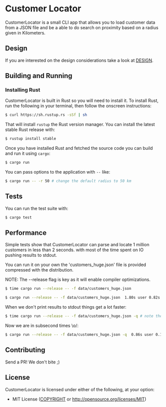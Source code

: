 # Customer Locator

CustomerLocator is a small CLI app that allows you to load customer data from
a JSON file and be a able to do search on proximity based on a radius given
in Kilometers.

## Design

If you are interested on the design considerations take a look at [DESIGN](DESIGN.md).

## Building and Running

### Installing Rust

CustomerLocator is built in Rust so you will need to install it. To install Rust,
run the following in your terminal, then follow the onscreen instructions:

```sh
$ curl https://sh.rustup.rs -sSf | sh
```

That will install `rustup` the Rust version manager. You can install the latest
stable Rust release with:

```sh
$ rustup install stable
````

Once you have installed Rust and fetched the source code you can build and run it
using `cargo`:

```sh
$ cargo run
```

You can pass options to the application with `--` like:

```sh
$ cargo run -- -r 50 # change the default radius to 50 km
```

## Tests

You can run the test suite with:

```sh
$ cargo test
```

## Performance

Simple tests show that CustomerLocator can parse and locate 1 million customers in less than 2 seconds.
with most of the time spent on IO pushing results to stdout.

You can run it on your own the 'customers_huge.json' file is provided compressed with the distribution.

NOTE: The --release flag is key as it will enable compiler optimizations.

```sh
$ time cargo run --release -- -f data/customers_huge.json
```

```sh
$ cargo run --release -- -f data/customers_huge.json  1.80s user 0.82s system 56% cpu 4.610 total
```

When we don't print results to stdout things get a lot faster:


```bash
$ time cargo run --release -- -f data/customers_huge.json -q # note the -q for 'quiet' mode so we don't go to stdout
```

Now we are in subsecond times \o/:

```bash
$ cargo run --release -- -f data/customers_huge.json -q  0.86s user 0.15s system 84% cpu 1.195 total
```

## Contributing

Send a PR! We don't bite ;)

## License

CustomerLocator is licensed under either of the following, at your option:

 * MIT License ([COPYRIGHT](COPYRIGHT) or http://opensource.org/licenses/MIT)
